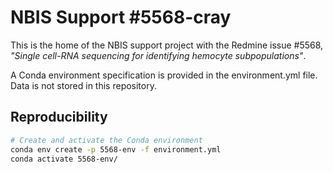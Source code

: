 # NBIS Support \#5568-cray

This is the home of the NBIS support project with the Redmine issue \#5568,
*"Single cell-RNA sequencing for identifying hemocyte subpopulations"*.

A Conda environment specification is provided in the environment.yml file. Data
is not stored in this repository.

## Reproducibility

```bash
# Create and activate the Conda environment
conda env create -p 5568-env -f environment.yml
conda activate 5568-env/
```
